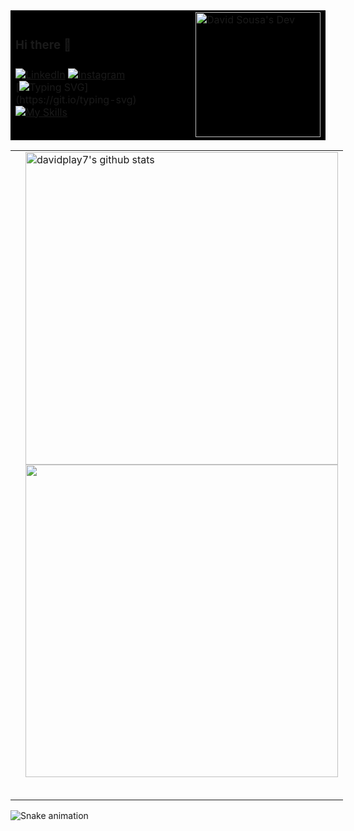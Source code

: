 <table  style="border:none; position: relative; background-color: black;">
    <tr>
      <td>
        
### Hi there 👋
###
[![LinkedIn](https://img.shields.io/badge/LinkedIn-000?style=for-the-badge&logo=linkedin&logoColor=0E76A8)](https://www.linkedin.com/in/david-sousa-da-silva/)
[![Instagram](https://img.shields.io/badge/Instagram-000?style=for-the-badge&logo=instagram)](https://www.instagram.com/davidsousa.dev/)          
[![Typing SVG](https://readme-typing-svg.demolab.com/?lines=Full+Stack+Developer+Jr.)](https://git.io/typing-svg)
[![My Skills](https://skillicons.dev/icons?i=html,css,js,python,php,nodejs,java,react)](https://skillicons.dev)
      </td>
      <td width="180">
        <a href="https://github.com/davidplay7">
          <img src="https://www.tramaweb.com.br/wp-content/uploads/2019/10/f6719fd6-tenor.gif" width="200" alt="David Sousa's Dev"/>
        </a>
      </td>
    </tr>
</table>



<table cellspacing="0" cellpadding="0" style="width: fit-content; border:0; max-width: fit-content">
        <tr>
                <td>
                        <!-- <a href="https://app.daily.dev/davidplay7">
                               <img src="https://api.daily.dev/devcards/2d7ef0c6132e4f9aabb9c817d8867029.png?r=gsg" width="500" alt="David Sousa's Dev Card"/>
                        </a>-->
                </td>
                <td>
                        <table style="width: fit-content; border:0;">
                                <tr>
                                        <a href="https://github.com/davidsousadev">
                                               <img src="https://github-readme-stats.vercel.app/api?username=davidsousadev&show_icons=true&theme=radical&include_all_commits=true"
                                                        alt="davidplay7's github stats" width="500"/>
                                        </a> 
                                </tr>
                          <br/>
                                <tr> 
                                              <a href="https://github.com/davidsousadev">
                                                                   <img src="https://github-readme-stats.vercel.app/api/top-langs/?username=davidplay7&layout=donut&theme=dark&hide_border=true&langs_count=6"
                                                                          width="500" /></a>
                                </tr>
                        </table>
                </td>
        </tr>
</table>
<img src="snake.svg" alt="Snake animation" />
